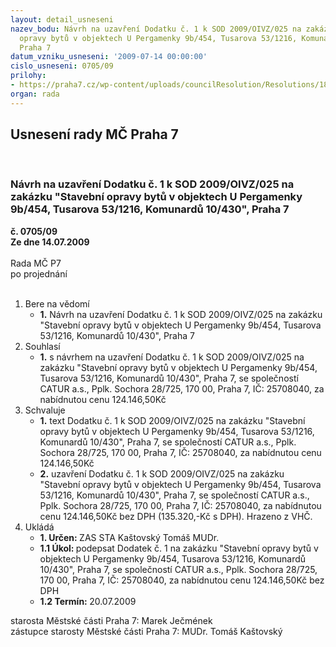 ```yaml
---
layout: detail_usneseni
nazev_bodu: Návrh na uzavření Dodatku č. 1 k SOD 2009/OIVZ/025 na zakázku "Stavební
  opravy bytů v objektech U Pergamenky 9b/454, Tusarova 53/1216, Komunardů 10/430",
  Praha 7
datum_vzniku_usneseni: '2009-07-14 00:00:00'
cislo_usneseni: 0705/09
prilohy:
- https://praha7.cz/wp-content/uploads/councilResolution/Resolutions/18710/35-dod_-_op.doc
organ: rada
---
```

<div id="ucUsn_pList" class="usn">
	<span><h2>Usnesení rady MČ Praha 7 </h2>
<br></span><div class="standBody">
<span><h3>Návrh na uzavření Dodatku č. 1 k SOD 2009/OIVZ/025 na zakázku "Stavební opravy bytů v objektech U Pergamenky 9b/454, Tusarova 53/1216, Komunardů 10/430", Praha 7</h3></span><div class="center">
		<strong>č. 0705/09</strong><br>
	</div>
<div class="center">
		<strong>Ze dne 14.07.2009</strong><br><br>
	</div>Rada MČ P7<br> po projednání<br><br><ol>
<li>Bere na vědomí<ul><li>
<strong>1.</strong> Návrh na uzavření Dodatku č. 1 k SOD 2009/OIVZ/025 na zakázku "Stavební opravy bytů v objektech U Pergamenky 9b/454, Tusarova 53/1216, Komunardů 10/430", Praha 7</li></ul>
</li>
<li>Souhlasí<ul><li>
<strong>1.</strong> s návrhem na uzavření Dodatku č. 1 k SOD 2009/OIVZ/025 na zakázku "Stavební opravy bytů v objektech U Pergamenky 9b/454, Tusarova 53/1216, Komunardů 10/430", Praha 7, se společností CATUR a.s., Pplk. Sochora 28/725, 170 00, Praha 7, IČ: 25708040, za nabídnutou cenu 124.146,50Kč</li></ul>
</li>
<li>Schvaluje<ul>
<li>
<strong>1.</strong> text Dodatku č. 1 k SOD 2009/OIVZ/025 na zakázku "Stavební opravy bytů v objektech U Pergamenky 9b/454, Tusarova 53/1216, Komunardů 10/430", Praha 7, se společností CATUR a.s., Pplk. Sochora 28/725, 170 00, Praha 7, IČ: 25708040, za nabídnutou cenu 124.146,50Kč</li>
<li>
<strong>2.</strong> uzavření Dodatku č. 1 k SOD 2009/OIVZ/025 na zakázku "Stavební opravy bytů v objektech U Pergamenky 9b/454, Tusarova 53/1216, Komunardů 10/430", Praha 7, se společností CATUR a.s., Pplk. Sochora 28/725, 170 00, Praha 7, IČ: 25708040, za nabídnutou cenu 124.146,50Kč bez DPH (135.320,-Kč s DPH). Hrazeno z VHČ.  </li>
</ul>
</li>
<li>Ukládá<ul>
<li>
<strong>1. Určen: </strong>ZAS STA Kaštovský Tomáš MUDr.</li>
<li>
<strong>1.1 Úkol: </strong>podepsat Dodatek č. 1 na zakázku "Stavební opravy bytů v objektech U Pergamenky 9b/454, Tusarova 53/1216, Komunardů 10/430", Praha 7, se společností CATUR a.s., Pplk. Sochora 28/725, 170 00, Praha 7, IČ: 25708040, za nabídnutou cenu 124.146,50Kč bez DPH</li>
<li>
<strong>1.2 Termín: </strong>20.07.2009</li>
</ul>
</li>
</ol>starosta Městské části Praha 7: Marek Ječmének<br>zástupce starosty Městské části Praha 7: MUDr. Tomáš Kaštovský 
</div>
</div>